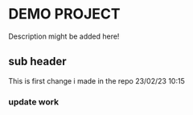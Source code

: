 # DEMO PROJECT

Description might be added here!

## sub header 

This is first change i made in the repo 23/02/23 10:15

### update work

